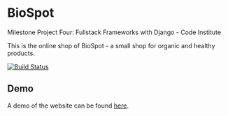 # BioSpot
Milestone Project Four: Fullstack Frameworks with Django - Code Institute

This is the online shop of BioSpot - a small shop for organic and healthy products. 

[![Build Status](https://travis-ci.org/diovcharova/biospot.svg?branch=master)](https://travis-ci.org/diovcharova/biospot)


## Demo 
A demo of the website can  be found [here]().


